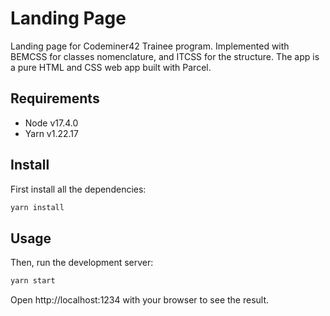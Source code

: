 # Landing Page

Landing page for Codeminer42 Trainee program. Implemented with BEMCSS for classes nomenclature, and ITCSS for the structure. The app is a pure HTML and CSS web app built with Parcel.

## Requirements

- Node v17.4.0
- Yarn v1.22.17

## Install

First install all the dependencies:

```sh
yarn install
```

## Usage

Then, run the development server:

```sh
yarn start
```

Open http://localhost:1234 with your browser to see the result.
